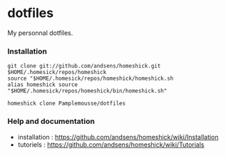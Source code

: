 dotfiles
========

My personnal dotfiles.


### Installation

    git clone git://github.com/andsens/homeshick.git $HOME/.homesick/repos/homeshick
    source "$HOME/.homesick/repos/homeshick/homeshick.sh
    alias homeshick source "$HOME/.homesick/repos/homeshick/bin/homeshick.sh"
    
    homeshick clone Pamplemousse/dotfiles

### Help and documentation

  - installation : https://github.com/andsens/homeshick/wiki/Installation
  - tutoriels    : https://github.com/andsens/homeshick/wiki/Tutorials
